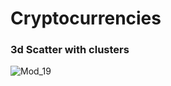 # Cryptocurrencies
### 3d Scatter with clusters
![Mod_19](https://user-images.githubusercontent.com/45715246/229574043-53ce7370-b8b8-46e3-bc95-2281bab3f58b.png)
